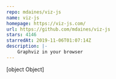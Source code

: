 ```yaml
---
repo: mdaines/viz-js
name: viz-js
homepage: https://viz-js.com/
url: https://github.com/mdaines/viz-js
stars: 4146
starredAt: 2019-11-06T01:07:14Z
description: |-
    Graphviz in your browser
---
```


[object Object]
